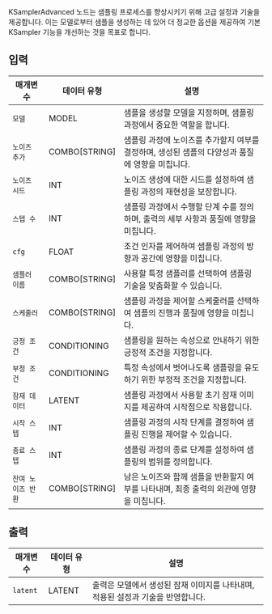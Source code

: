 
KSamplerAdvanced 노드는 샘플링 프로세스를 향상시키기 위해 고급 설정과 기술을 제공합니다. 이는 모델로부터 샘플을 생성하는 데 있어 더 정교한 옵션을 제공하여 기본 KSampler 기능을 개선하는 것을 목표로 합니다.

## 입력

| 매개변수                     | 데이터 유형   | 설명                                                                                            |
| ---------------------------- | ------------- | ----------------------------------------------------------------------------------------------- |
| `모델`                      | MODEL         | 샘플을 생성할 모델을 지정하며, 샘플링 과정에서 중요한 역할을 합니다.                            |
| `노이즈 추가`                  | COMBO[STRING] | 샘플링 과정에 노이즈를 추가할지 여부를 결정하며, 생성된 샘플의 다양성과 품질에 영향을 미칩니다. |
| `노이즈 시드`                 | INT           | 노이즈 생성에 대한 시드를 설정하여 샘플링 과정의 재현성을 보장합니다.                           |
| `스텝 수`                      | INT           | 샘플링 과정에서 수행할 단계 수를 정의하며, 출력의 세부 사항과 품질에 영향을 미칩니다.           |
| `cfg`                        | FLOAT         | 조건 인자를 제어하여 샘플링 과정의 방향과 공간에 영향을 미칩니다.                               |
| `샘플러 이름`               | COMBO[STRING] | 사용할 특정 샘플러를 선택하여 샘플링 기술을 맞춤화할 수 있습니다.                               |
| `스케줄러`                  | COMBO[STRING] | 샘플링 과정을 제어할 스케줄러를 선택하여 샘플의 진행과 품질에 영향을 미칩니다.                  |
| `긍정 조건`                   | CONDITIONING  | 샘플링을 원하는 속성으로 안내하기 위한 긍정적 조건을 지정합니다.                                |
| `부정 조건`                   | CONDITIONING  | 특정 속성에서 벗어나도록 샘플링을 유도하기 위한 부정적 조건을 지정합니다.                       |
| `잠재 데이터`               | LATENT        | 샘플링 과정에서 사용할 초기 잠재 이미지를 제공하여 시작점으로 작용합니다.                       |
| `시작 스텝`              | INT           | 샘플링 과정의 시작 단계를 결정하여 샘플링 진행을 제어할 수 있습니다.                            |
| `종료 스텝`                | INT           | 샘플링 과정의 종료 단계를 설정하여 샘플링의 범위를 정의합니다.                                  |
| `잔여 노이즈 반환` | COMBO[STRING] | 남은 노이즈와 함께 샘플을 반환할지 여부를 나타내며, 최종 출력의 외관에 영향을 미칩니다.         |

## 출력

| 매개변수 | 데이터 유형 | 설명                                                                            |
| -------- | ----------- | ------------------------------------------------------------------------------- |
| `latent` | LATENT      | 출력은 모델에서 생성된 잠재 이미지를 나타내며, 적용된 설정과 기술을 반영합니다. |
